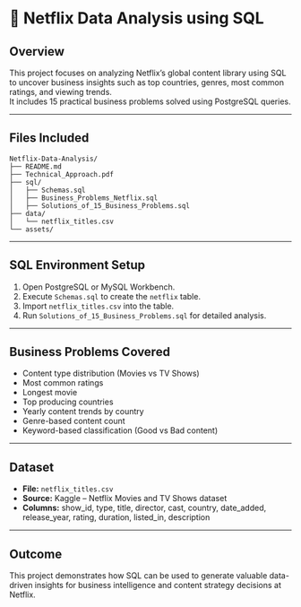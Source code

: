# 🍿 Netflix Data Analysis using SQL

## Overview
This project focuses on analyzing Netflix’s global content library using SQL to uncover business insights such as top countries, genres, most common ratings, and viewing trends.  
It includes 15 practical business problems solved using PostgreSQL queries.

---

## Files Included
```
Netflix-Data-Analysis/
├── README.md
├── Technical_Approach.pdf
├── sql/
│   ├── Schemas.sql
│   ├── Business_Problems_Netflix.sql
│   ├── Solutions_of_15_Business_Problems.sql
├── data/
│   └── netflix_titles.csv
└── assets/
```
---

## SQL Environment Setup
1. Open PostgreSQL or MySQL Workbench.
2. Execute `Schemas.sql` to create the `netflix` table.
3. Import `netflix_titles.csv` into the table.
4. Run `Solutions_of_15_Business_Problems.sql` for detailed analysis.

---

## Business Problems Covered
- Content type distribution (Movies vs TV Shows)
- Most common ratings
- Longest movie
- Top producing countries
- Yearly content trends by country
- Genre-based content count
- Keyword-based classification (Good vs Bad content)

---

## Dataset
- **File:** `netflix_titles.csv`
- **Source:** Kaggle – Netflix Movies and TV Shows dataset
- **Columns:** show_id, type, title, director, cast, country, date_added, release_year, rating, duration, listed_in, description

---

## Outcome
This project demonstrates how SQL can be used to generate valuable data-driven insights for business intelligence and content strategy decisions at Netflix.